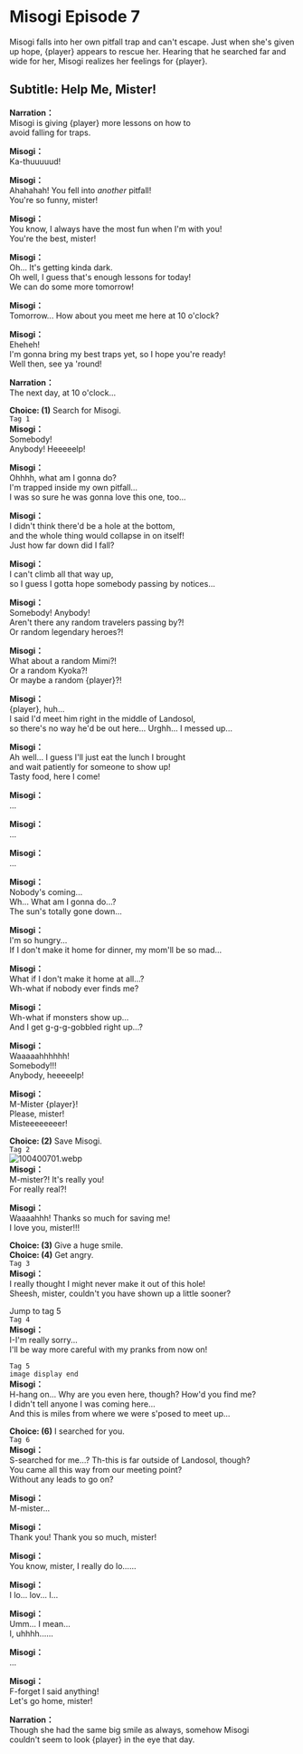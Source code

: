 # Misogi Episode 7
Misogi falls into her own pitfall trap and can't escape. Just when she's given up hope, {player} appears to rescue her. Hearing that he searched far and wide for her, Misogi realizes her feelings for {player}.
  
## Subtitle: Help Me, Mister!
  
**Narration：**  
Misogi is giving {player} more lessons on how to  
avoid falling for traps.  
  
**Misogi：**  
Ka-thuuuuud!  
  
**Misogi：**  
Ahahahah! You fell into *another* pitfall!  
You're so funny, mister!  
  
**Misogi：**  
You know, I always have the most fun when I'm with you!  
You're the best, mister!  
  
**Misogi：**  
Oh... It's getting kinda dark.  
Oh well, I guess that's enough lessons for today!  
We can do some more tomorrow!  
  
**Misogi：**  
Tomorrow... How about you meet me here at 10 o'clock?  
  
**Misogi：**  
Eheheh!  
I'm gonna bring my best traps yet, so I hope you're ready!  
Well then, see ya 'round!  
  
**Narration：**  
The next day, at 10 o'clock...  
  
**Choice: (1)**  Search for Misogi.  
`Tag 1`  
**Misogi：**  
Somebody!  
Anybody! Heeeeelp!  
  
**Misogi：**  
Ohhhh, what am I gonna do?  
I'm trapped inside my own pitfall...  
I was so sure he was gonna love this one, too...  
  
**Misogi：**  
I didn't think there'd be a hole at the bottom,  
and the whole thing would collapse in on itself!  
Just how far down did I fall?  
  
**Misogi：**  
I can't climb all that way up,  
so I guess I gotta hope somebody passing by notices...  
  
**Misogi：**  
Somebody! Anybody!  
Aren't there any random travelers passing by?!  
Or random legendary heroes?!  
  
**Misogi：**  
What about a random Mimi?!  
Or a random Kyoka?!  
Or maybe a random {player}?!  
  
**Misogi：**  
{player}, huh...  
I said I'd meet him right in the middle of Landosol,  
so there's no way he'd be out here... Urghh... I messed up...  
  
**Misogi：**  
Ah well... I guess I'll just eat the lunch I brought  
and wait patiently for someone to show up!  
Tasty food, here I come!  
  
**Misogi：**  
...  
  
**Misogi：**  
...  
  
**Misogi：**  
...  
  
**Misogi：**  
Nobody's coming...  
Wh... What am I gonna do...?  
The sun's totally gone down...  
  
**Misogi：**  
I'm so hungry...  
If I don't make it home for dinner, my mom'll be so mad...  
  
**Misogi：**  
What if I don't make it home at all...?  
Wh-what if nobody ever finds me?  
  
**Misogi：**  
Wh-what if monsters show up...  
And I get g-g-g-gobbled right up...?  
  
**Misogi：**  
Waaaaahhhhhh!  
Somebody!!!  
Anybody, heeeeelp!  
  
**Misogi：**  
M-Mister {player}!  
Please, mister!  
Misteeeeeeeer!  
  
**Choice: (2)**  Save Misogi.  
`Tag 2`  
![100400701.webp](https://redive.estertion.win/card/story/100400701.webp)  
**Misogi：**  
M-mister?! It's really you!  
For really real?!  
  
**Misogi：**  
Waaaahhh! Thanks so much for saving me!  
I love you, mister!!!  
  
**Choice: (3)**  Give a huge smile.  
**Choice: (4)**  Get angry.  
`Tag 3`  
**Misogi：**  
I really thought I might never make it out of this hole!  
Sheesh, mister, couldn't you have shown up a little sooner?  
  
Jump to tag 5  
`Tag 4`  
**Misogi：**  
I-I'm really sorry...  
I'll be way more careful with my pranks from now on!  
  
`Tag 5`  
`image display end`  
**Misogi：**  
H-hang on... Why are you even here, though? How'd you find me?  
I didn't tell anyone I was coming here...  
And this is miles from where we were s'posed to meet up...  
  
**Choice: (6)**  I searched for you.  
`Tag 6`  
**Misogi：**  
S-searched for me...? Th-this is far outside of Landosol, though?  
You came all this way from our meeting point?  
Without any leads to go on?  
  
**Misogi：**  
M-mister...  
  
**Misogi：**  
Thank you! Thank you so much, mister!  
  
**Misogi：**  
You know, mister, I really do lo......  
  
**Misogi：**  
I lo... lov... l...  
  
**Misogi：**  
Umm... I mean...  
 I, uhhhh......  
  
**Misogi：**  
...  
  
**Misogi：**  
F-forget I said anything!  
Let's go home, mister!  
  
**Narration：**  
Though she had the same big smile as always, somehow Misogi  
couldn't seem to look {player} in the eye that day.  
